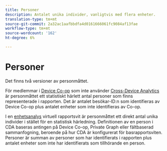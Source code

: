 ```yaml
---
title: Personer
description: Antalet unika individer, vanligtvis med flera enheter.
translation-type: tm+mt
source-git-commit: 2a32ac1aafbbdfa4d0161666061fc9084af13fae
workflow-type: tm+mt
source-wordcount: '162'
ht-degree: 6%

---
```



# Personer

Det finns två versioner av personmåttet.

För medlemmar i [Device Co-op](https://docs.adobe.com/content/help/sv-SE/device-co-op/using/data/people.html) som inte använder [Cross-Device Analytics](../cda/overview.md) är personmåttet ett statistiskt härlett antal personer som finns representerade i rapporten. Det är antalet besökar-ID:n som identifieras av Device Co-op plus antalet enheter som inte identifieras av Co-op.

I en [enhetsanalys](../cda/overview.md) virtuell rapportsvit är personmåttet ett direkt antal unika individer i stället för en statistisk härledning. Definitionen av en person i CDA baseras antingen på Device Co-op, Private Graph eller fältbaserad sammanfogning, beroende på hur CDA är konfigurerat för basrapportsviten. Personer är summan av personer som har identifierats i rapporten plus antalet enheter som inte har identifierats som tillhörande en person.
